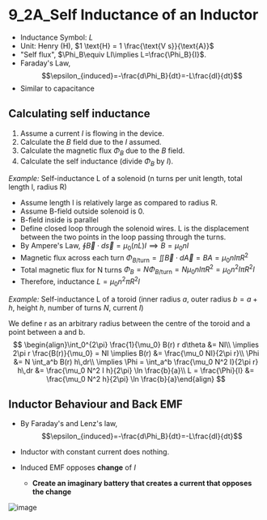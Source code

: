 # 9_2A_Self Inductance of an Inductor

- Inductance Symbol: $L$
- Unit: Henry (H), $1 \text{H} = 1 \frac{\text{V s}}{\text{A}}$
- "Self flux", $\Phi_B\equiv LI\implies L=\frac{\Phi_B}{I}$.
- Faraday's Law,
$$\epsilon_{induced}=-\frac{d\Phi_B}{dt}=-L\frac{dI}{dt}$$
- Similar to capacitance

## Calculating self inductance

1. Assume a current $I$ is flowing in the device.
2. Calculate the $B$ field due to the $I$ assumed.
3. Calculate the magnetic flux $\Phi_B$ due to the $B$ field.
4. Calculate the self inductance (divide $\Phi_B$ by $I$).

*Example:* Self-inductance L of a solenoid (n turns per unit length, total length l, radius R)

- Assume length l is relatively large as compared to radius R.
- Assume B-field outside solenoid is 0.
- B-field inside is parallel
- Define closed loop through the solenoid wires. L is the displacement between the two points in the loop passing through the turns.
- By Ampere's Law, $\oint \vec{B}\cdot d\vec{s}=\mu_0(nL)I\implies B=\mu_0nI$
- Magnetic flux across each turn $\Phi_{B/\text{turn}}=\iint \vec{B}\cdot d\vec{A}=BA=\mu_0nI\pi R^2$
- Total magnetic flux for N turns $\Phi_B=N\Phi_{B/\text{turn}}=N\mu_0nI\pi R^2=\mu_0n^2I\pi R^2l$
- Therefore, inductance $L=\mu_0n^2\pi R^2l$

*Example:* Self-inductance L of a toroid (inner radius $a$, outer radius $b=a+h$, height $h$, number of turns $N$, current $I$)

We define r as an arbitrary radius between the centre of the toroid and a point between a and b.
$$
\begin{align}\int_0^{2\pi} \frac{1}{\mu_0} B(r) r d\theta &= NI\\
\implies 2\pi r \frac{B(r)}{\mu_0} = NI \implies B(r) &= \frac{\mu_0 NI}{2\pi r}\\
\Phi &= N \int_a^b B(r) h\,dr\\
\implies \Phi = \int_a^b \frac{\mu_0 N^2 I}{2\pi r} h\,dr &= \frac{\mu_0 N^2 I h}{2\pi} \ln \frac{b}{a}\\
L = \frac{\Phi}{I} &= \frac{\mu_0 N^2 h}{2\pi} \ln \frac{b}{a}\end{align}
$$

## Inductor Behaviour and Back EMF

- By Faraday's and Lenz's law,
$$\epsilon_{induced}=-\frac{d\Phi_B}{dt}=-L\frac{dI}{dt}$$

- Inductor with constant current does nothing.

- Induced EMF opposes **change** of $I$
    - **Create an imaginary battery that creates a current that opposes the change**

![image](TW_inductionBehaviour.png)
